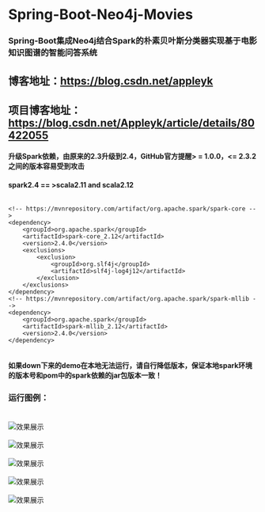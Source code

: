 # Spring-Boot-Neo4j-Movies

### Spring-Boot集成Neo4j结合Spark的朴素贝叶斯分类器实现基于电影知识图谱的智能问答系统

## 博客地址：https://blog.csdn.net/appleyk

## 项目博客地址：https://blog.csdn.net/Appleyk/article/details/80422055


#### 升级Spark依赖，由原来的2.3升级到2.4，GitHub官方提醒> = 1.0.0，<= 2.3.2之间的版本容易受到攻击
#### spark2.4  == >scala2.11 and scala2.12


```text

<!-- https://mvnrepository.com/artifact/org.apache.spark/spark-core -->
<dependency>
	<groupId>org.apache.spark</groupId>
	<artifactId>spark-core_2.12</artifactId>
	<version>2.4.0</version>
	<exclusions>
		<exclusion>
			<groupId>org.slf4j</groupId>
			<artifactId>slf4j-log4j12</artifactId>
		</exclusion>
	</exclusions>
</dependency>
<!-- https://mvnrepository.com/artifact/org.apache.spark/spark-mllib -->
<dependency>
	<groupId>org.apache.spark</groupId>
	<artifactId>spark-mllib_2.12</artifactId>
	<version>2.4.0</version>
</dependency>


```



#### 如果down下来的demo在本地无法运行，请自行降低版本，保证本地spark环境的版本号和pom中的spark依赖的jar包版本一致！


### 运行图例：<br><br>


![效果展示](https://github.com/kobeyk/Spring-Boot-Neo4j-Movies/blob/master/src/main/resources/statics/res.png)
<br><br>
![效果展示](https://github.com/kobeyk/Spring-Boot-Neo4j-Movies/blob/master/src/main/resources/statics/res_1.jpg)
<br><br>
![效果展示](https://github.com/kobeyk/Spring-Boot-Neo4j-Movies/blob/master/src/main/resources/statics/res_2.jpg)
<br><br>
![效果展示](https://github.com/kobeyk/Spring-Boot-Neo4j-Movies/blob/master/src/main/resources/statics/res_3.jpg)
<br><br>
![效果展示](https://github.com/kobeyk/Spring-Boot-Neo4j-Movies/blob/master/src/main/resources/statics/custom.png)
